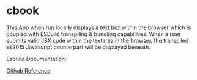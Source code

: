 # cbook
This App when run locally displays a text box within the browser which is coupled with ESBuild transpiling &amp; bundling capabilities. When a user submits valid JSX code within the textarea in the browser, the transpiled es2015 Javascript counterpart will be displayed beneath. 
 
Esbuild Documentation: 

[Github Reference](https://esbuild.github.io/api/)